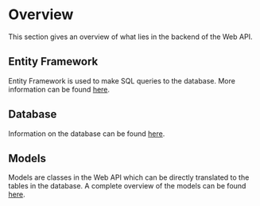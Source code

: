# Overview

This section gives an overview of what lies in the backend of the Web API.

## Entity Framework

Entity Framework is used to make SQL queries to the database. More information can
be found [here](entity_framework.md).

## Database

Information on the database can be found [here](database.md).

## Models

Models are classes in the Web API which can be directly translated to the tables
in the database. A complete overview of the models can be found [here](models.md).  
